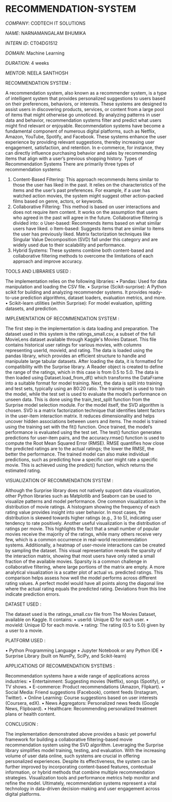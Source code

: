 # RECOMMENDATION-SYSTEM

*COMPANY*: CODTECH IT SOLUTIONS

*NAME*: NARNAMANGALAM BHUMIKA

*INTERN ID*: CT04DG1512

*DOMAIN*: Machine Learning

*DURATION*: 4 weeks

*MENTOR*: NEELA SANTHOSH

RECOMMENDATION SYSTEM :

A recommendation system, also known as a recommender system, is a type of intelligent system that provides personalized suggestions to users based on their preferences, behaviors, or interests. These systems are designed to assist users in discovering products, services, or content from a large pool of items that might otherwise go unnoticed. By analyzing patterns in user data and behavior, recommendation systems filter and predict what users might find relevant or enjoyable.
Recommendation systems have become a fundamental component of numerous digital platforms, such as Netflix, Amazon, YouTube, Spotify, and Facebook. These systems enhance the user experience by providing relevant suggestions, thereby increasing user engagement, satisfaction, and retention. In e-commerce, for instance, they can directly influence purchasing behavior and sales by recommending items that align with a user’s previous shopping history.
Types of Recommendation Systems
There are primarily three types of recommendation systems:
1.	Content-Based Filtering:
This approach recommends items similar to those the user has liked in the past. It relies on the characteristics of the items and the user’s past preferences. For example, if a user has watched action movies, the system might suggest other action-packed films based on genre, actors, or keywords.
2.	Collaborative Filtering:
This method is based on user interactions and does not require item content. It works on the assumption that users who agreed in the past will agree in the future. Collaborative filtering is divided into:
o	User-based: Recommends items based on what similar users have liked.
o	Item-based: Suggests items that are similar to items the user has previously liked.
Matrix factorization techniques like Singular Value Decomposition (SVD) fall under this category and are widely used due to their scalability and performance.
3.	Hybrid Systems:
These systems combine both content-based and collaborative filtering methods to overcome the limitations of each approach and improve accuracy.

TOOLS AND LIBRARIES USED :

The implementation relies on the following libraries:
•	Pandas: Used for data manipulation and loading the CSV file.
•	Surprise (Scikit-surprise): A Python scikit for building and analyzing recommender systems. It provides ready-to-use prediction algorithms, dataset loaders, evaluation metrics, and more.
•	Scikit-learn utilities (within Surprise): For model evaluation, splitting datasets, and prediction.

IMPLEMENTATION OF RECOMMENDATION SYSTEM :

The first step in the implementation is data loading and preparation. The dataset used in this system is the ratings_small.csv, a subset of the full MovieLens dataset available through Kaggle's Movies Dataset. This file contains historical user ratings for various movies, with columns representing userId, movieId, and rating. The data is loaded using the pandas library, which provides an efficient structure to handle and manipulate large tabular datasets.
After loading the data, it is formatted for compatibility with the Surprise library. A Reader object is created to define the range of the ratings, which in this case is from 0.5 to 5.0. The data is then loaded using Dataset.load_from_df() which transforms the DataFrame into a suitable format for model training.
Next, the data is split into training and test sets, typically using an 80:20 ratio. The training set is used to train the model, while the test set is used to evaluate the model’s performance on unseen data. This is done using the train_test_split function from the Surprise model selection module.
For the model itself, the SVD algorithm is chosen. SVD is a matrix factorization technique that identifies latent factors in the user-item interaction matrix. It reduces dimensionality and helps uncover hidden associations between users and items. The model is trained using the training set with the fit() function.
Once trained, the model’s performance is evaluated using the test set. The test() function generates predictions for user-item pairs, and the accuracy.rmse() function is used to compute the Root Mean Squared Error (RMSE). RMSE quantifies how close the predicted ratings are to the actual ratings; the lower the RMSE, the better the performance.
The trained model can also make individual predictions, such as predicting how a specific user might rate a specific movie. This is achieved using the predict() function, which returns the estimated rating.

VISUALIZATION OF RECOMMENDATION SYSTEM :

Although the Surprise library does not natively support data visualization, other Python libraries such as Matplotlib and Seaborn can be used to visualize patterns and model performance.
One common visualization is the distribution of movie ratings. A histogram showing the frequency of each rating value provides insight into user behavior. In most cases, the distribution is skewed towards higher ratings (e.g., 3 to 5), indicating user tendency to rate positively.
Another useful visualization is the distribution of ratings per movie. This highlights the fact that a small number of popular movies receive the majority of the ratings, while many others receive very few, which is a common occurrence in real-world recommendation systems.
Additionally, a heatmap of user-movie interactions can be created by sampling the dataset. This visual representation reveals the sparsity of the interaction matrix, showing that most users have only rated a small fraction of the available movies. Sparsity is a common challenge in collaborative filtering, where large portions of the matrix are empty.
A more analytical visualization is a scatter plot of actual vs. predicted ratings. This comparison helps assess how well the model performs across different rating values. A perfect model would have all points along the diagonal line where the actual rating equals the predicted rating. Deviations from this line indicate prediction errors. 

DATASET USED :

The dataset used is the ratings_small.csv file from The Movies Dataset, available on Kaggle. It contains:
•	userId: Unique ID for each user.
•	movieId: Unique ID for each movie.
•	rating: The rating (0.5 to 5.0) given by a user to a movie.

PLATFORM USED :

•	Python Programming Language
•	Jupyter Notebook or any Python IDE
•	Surprise Library (built on NumPy, SciPy, and Scikit-learn)

APPLICATIONS OF RECOMMENDATION SYSTEMS :

Recommendation systems have a wide range of applications across industries:
•	Entertainment: Suggesting movies (Netflix), songs (Spotify), or TV shows.
•	E-commerce: Product recommendations (Amazon, Flipkart).
•	Social Media: Friend suggestions (Facebook), content feeds (Instagram, Twitter).
•	Online Learning: Course suggestions based on user interests (Coursera, edX).
•	News Aggregators: Personalized news feeds (Google News, Flipboard).
•	Healthcare: Recommending personalized treatment plans or health content.

CONCLUSION :

The implementation demonstrated above provides a basic yet powerful framework for building a collaborative filtering-based movie recommendation system using the SVD algorithm. Leveraging the Surprise library simplifies model training, testing, and evaluation. With the increasing volume of user data online, such systems are crucial in offering personalized experiences.
Despite its effectiveness, the system can be further improved by incorporating content-based features, contextual information, or hybrid methods that combine multiple recommendation strategies. Visualization tools and performance metrics help monitor and refine the model. Ultimately, recommendation systems represent a vital technology in data-driven decision-making and user engagement across digital platforms.

